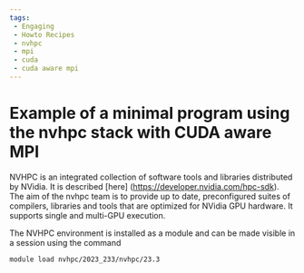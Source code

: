 ```yaml
---
tags:
 - Engaging
 - Howto Recipes
 - nvhpc
 - mpi
 - cuda
 - cuda aware mpi
---
```


# Example of a minimal program using the nvhpc stack with CUDA aware MPI

NVHPC is an integrated collection of software tools and libraries distributed by NVidia. It is described [here] (https://developer.nvidia.com/hpc-sdk).
The aim of the nvhpc team is to provide up to date, preconfigured suites of compilers, libraries and tools that are 
optimized for NVidia GPU hardware. It supports single and multi-GPU execution.

The NVHPC environment is installed as a module and can be made visible in a session using the command

```bash
module load nvhpc/2023_233/nvhpc/23.3
```
